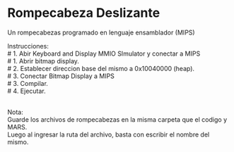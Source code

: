 # Rompecabeza Deslizante
Un rompecabezas programado en lenguaje ensamblador (MIPS)

Instrucciones: 
<br /># 1. Abir Keyboard and Display MMIO SImulator y conectar a MIPS
<br /># 1. Abrir bitmap display.
<br /># 2. Establecer direccion base del mismo a 0x10040000 (heap).
<br /># 3. Conectar Bitmap Display a MIPS
<br /># 3. Compilar.
<br /># 4. Ejecutar.

<br />Nota:
<br />Guarde los archivos de rompecabezas en la misma carpeta que el codigo y MARS.
<br />Luego al ingresar la ruta del archivo, basta con escribir el nombre del mismo.
